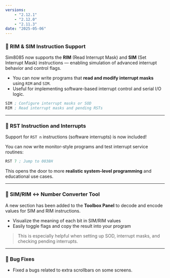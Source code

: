 ```yaml
---
versions:
    - "2.12.1"
    - "2.12.0"
    - "2.11.3"
date: "2025-05-06"
---
```


### 🧠 RIM & SIM Instruction Support

Sim8085 now supports the **RIM** (Read Interrupt Mask) and **SIM** (Set Interrupt Mask) instructions — enabling simulation of advanced interrupt behavior and control flags.

- You can now write programs that **read and modify interrupt masks** using `RIM` and `SIM`.
- Useful for implementing software-based interrupt control and serial I/O logic.

```asm
SIM ; Configure interrupt masks or SOD
RIM ; Read interrupt masks and pending RSTs
```

---

### 🚨 RST Instruction and Interrupts

Support for `RST n` instructions (software interrupts) is now included!

You can now write monitor-style programs and test interrupt service routines:

```asm
RST 7 ; Jump to 0038H
```

This opens the door to more **realistic system-level programming** and educational use cases.

---

### 🧰 SIM/RIM ↔ Number Converter Tool

A new section has been added to the **Toolbox Panel** to decode and encode values for SIM and RIM instructions.

- Visualize the meaning of each bit in SIM/RIM values
- Easily toggle flags and copy the result into your program

> This is especially helpful when setting up SOD, interrupt masks, and checking pending interrupts.

---

### 🐞 Bug Fixes

- Fixed a bugs related to extra scrollbars on some screens.

